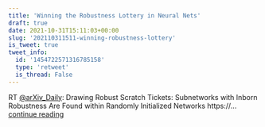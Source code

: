 ```yaml
---
title: 'Winning the Robustness Lottery in Neural Nets'
draft: true
date: 2021-10-31T15:11:03+00:00
slug: '202110311511-winning-robustness-lottery'
is_tweet: true
tweet_info:
  id: '1454722571316785158'
  type: 'retweet'
  is_thread: False
---
```




RT [@arXiv_Daily](https://x.com/arXiv_Daily): Drawing Robust Scratch Tickets: Subnetworks with Inborn Robustness Are Found within Randomly Initialized Networks
https://… [continue reading](https://x.com/sytelus/status/1454722571316785158)
